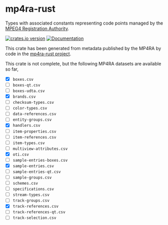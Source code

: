 # mp4ra-rust

Types with associated constants representing code points managed by the
[MPEG4 Registration Authority](https://mp4ra.org/).

[![crates.io version](https://img.shields.io/crates/v/mp4ra-rust.svg)](https://crates.io/crates/mp4ra-rust)
[![Documentation](https://docs.rs/mp4ra-rust/badge.svg)](https://docs.rs/mp4ra-rust)

This crate has been generated from metadata published by the MP4RA by code in the
[mp4ra-rust project](https://github.com/dholroyd/mp4ra-rust).

This crate is not complete, but the following MP4RA datasets are available so far,

 - [x] `boxes.csv`
 - [ ] `boxes-qt.csv`
 - [ ] `boxes-udta.csv`
 - [x] `brands.csv`
 - [ ] `checksum-types.csv`
 - [ ] `color-types.csv`
 - [ ] `data-references.csv`
 - [ ] `entity-groups.csv`
 - [x] `handlers.csv`
 - [ ] `item-properties.csv`
 - [ ] `item-references.csv`
 - [ ] `item-types.csv`
 - [ ] `multiview-attributes.csv`
 - [x] `oti.csv`
 - [ ] `sample-entries-boxes.csv`
 - [x] `sample-entries.csv`
 - [ ] `sample-entries-qt.csv`
 - [ ] `sample-groups.csv`
 - [ ] `schemes.csv`
 - [ ] `specifications.csv`
 - [ ] `stream-types.csv`
 - [ ] `track-groups.csv`
 - [x] `track-references.csv`
 - [ ] `track-references-qt.csv`
 - [ ] `track-selection.csv`
